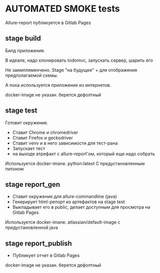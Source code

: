 # AUTOMATED SMOKE tests

Allure-report публикуется в Gitlab Pages

## stage build

Билд приложения. 

В идеале, надо клонировать todomvc, запускать сервер, шарить его

Не заимплеменчено. Stage "на будущее" + для отображения предполагаемой схемы.

А пока используется приложение из интернетов.

docker-image не указан. берется дефолтный

## stage test

Готовит окружение. 
 - Ставит Chrome и chromedriver
 - Ставит Firefox и geckodriver
 - Ставит venv и в него зависимости для тест-рана
 - Запускает тест
 - на выходе атрефакт с allure-report'ом, который еще надо собрать 
 
Используется docker-imane. python:latest 
C предустановленным питоном
 
## stage report_gen
 - Ставит окружение для allure-commandline (java)
 - Генерирует html-репорт из артефактов на stage test
 - Выкладывает его в public, делает доступным для просмотра на Gitlab Pages
 
 Используется docker-imane. atlassian/default-image
 с предустановленной java
 
 ## stage report_publish
 - Публикует отчет в Gitlab Pages
 
 docker-image не указан. берется дефолтный